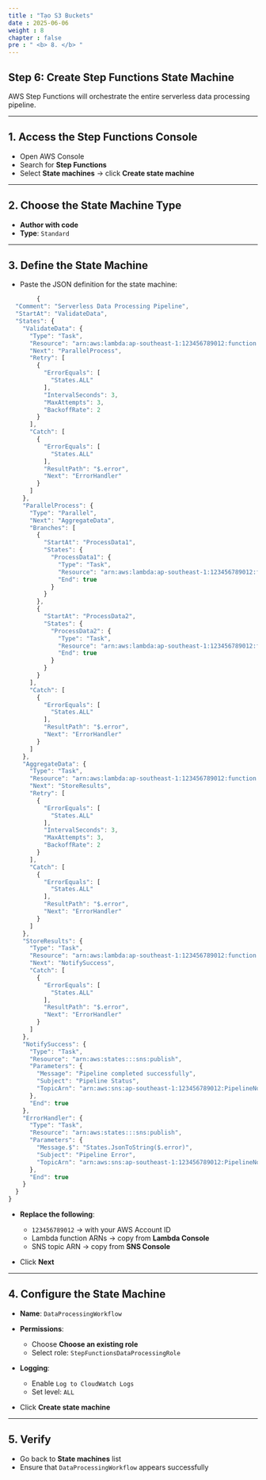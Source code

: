 ```yaml
---
title : "Tạo S3 Buckets"
date : 2025-06-06 
weight : 8 
chapter : false
pre : " <b> 8. </b> "
---
```


## Step 6: Create Step Functions State Machine

AWS Step Functions will orchestrate the entire serverless data processing pipeline.

---

## 1. Access the Step Functions Console

- Open AWS Console
- Search for **Step Functions**
- Select **State machines** → click **Create state machine**

---

## 2. Choose the State Machine Type

- **Author with code**
- **Type**: `Standard`

---

## 3. Define the State Machine

- Paste the JSON definition for the state machine:
```js
        {
  "Comment": "Serverless Data Processing Pipeline",
  "StartAt": "ValidateData",
  "States": {
    "ValidateData": {
      "Type": "Task",
      "Resource": "arn:aws:lambda:ap-southeast-1:123456789012:function:ValidateDataFunction",
      "Next": "ParallelProcess",
      "Retry": [
        {
          "ErrorEquals": [
            "States.ALL"
          ],
          "IntervalSeconds": 3,
          "MaxAttempts": 3,
          "BackoffRate": 2
        }
      ],
      "Catch": [
        {
          "ErrorEquals": [
            "States.ALL"
          ],
          "ResultPath": "$.error",
          "Next": "ErrorHandler"
        }
      ]
    },
    "ParallelProcess": {
      "Type": "Parallel",
      "Next": "AggregateData",
      "Branches": [
        {
          "StartAt": "ProcessData1",
          "States": {
            "ProcessData1": {
              "Type": "Task",
              "Resource": "arn:aws:lambda:ap-southeast-1:123456789012:function:ProcessDataFunction",
              "End": true
            }
          }
        },
        {
          "StartAt": "ProcessData2",
          "States": {
            "ProcessData2": {
              "Type": "Task",
              "Resource": "arn:aws:lambda:ap-southeast-1:123456789012:function:ProcessDataFunction",
              "End": true
            }
          }
        }
      ],
      "Catch": [
        {
          "ErrorEquals": [
            "States.ALL"
          ],
          "ResultPath": "$.error",
          "Next": "ErrorHandler"
        }
      ]
    },
    "AggregateData": {
      "Type": "Task",
      "Resource": "arn:aws:lambda:ap-southeast-1:123456789012:function:AggregateDataFunction",
      "Next": "StoreResults",
      "Retry": [
        {
          "ErrorEquals": [
            "States.ALL"
          ],
          "IntervalSeconds": 3,
          "MaxAttempts": 3,
          "BackoffRate": 2
        }
      ],
      "Catch": [
        {
          "ErrorEquals": [
            "States.ALL"
          ],
          "ResultPath": "$.error",
          "Next": "ErrorHandler"
        }
      ]
    },
    "StoreResults": {
      "Type": "Task",
      "Resource": "arn:aws:lambda:ap-southeast-1:123456789012:function:StoreResultsFunction",
      "Next": "NotifySuccess",
      "Catch": [
        {
          "ErrorEquals": [
            "States.ALL"
          ],
          "ResultPath": "$.error",
          "Next": "ErrorHandler"
        }
      ]
    },
    "NotifySuccess": {
      "Type": "Task",
      "Resource": "arn:aws:states:::sns:publish",
      "Parameters": {
        "Message": "Pipeline completed successfully",
        "Subject": "Pipeline Status",
        "TopicArn": "arn:aws:sns:ap-southeast-1:123456789012:PipelineNotifications"
      },
      "End": true
    },
    "ErrorHandler": {
      "Type": "Task",
      "Resource": "arn:aws:states:::sns:publish",
      "Parameters": {
        "Message.$": "States.JsonToString($.error)",
        "Subject": "Pipeline Error",
        "TopicArn": "arn:aws:sns:ap-southeast-1:123456789012:PipelineNotifications"
      },
      "End": true
    }
  }
}
```
- **Replace the following**:
  - `123456789012` → with your AWS Account ID
  - Lambda function ARNs → copy from **Lambda Console**
  - SNS topic ARN → copy from **SNS Console**

- Click **Next**

---

## 4. Configure the State Machine

- **Name**: `DataProcessingWorkflow`
- **Permissions**:
  - Choose **Choose an existing role**
  - Select role: `StepFunctionsDataProcessingRole`
- **Logging**:
  - Enable `Log to CloudWatch Logs`
  - Set level: `ALL`

- Click **Create state machine**

---

## 5. Verify

- Go back to **State machines** list
- Ensure that `DataProcessingWorkflow` appears successfully
